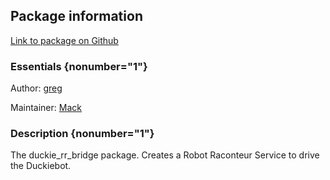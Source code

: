 <div id='duckie_rr_bridge-autogenerated' markdown='1'>


<!-- do not edit this file, autogenerated -->

## Package information 

[Link to package on Github](github:org=duckietown,repo=Software,path=70-convenience-packages/duckie_rr_bridge,branch=master)

### Essentials {nonumber="1"}

Author: [greg](mailto:gsgrebe@gmail.com)

Maintainer: [Mack](mailto:mack@duckietown.org)

### Description {nonumber="1"}

The duckie_rr_bridge package. Creates a Robot Raconteur Service to drive the Duckiebot.



</div>

